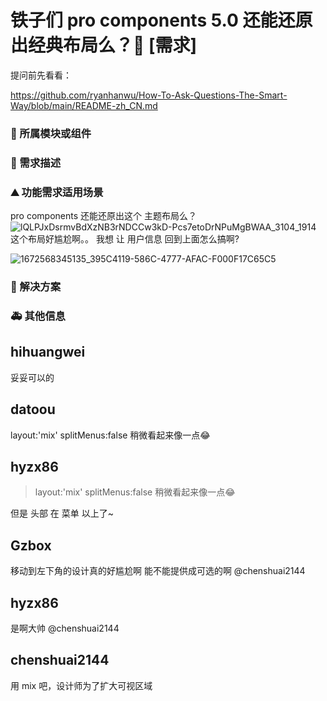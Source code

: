 # 铁子们 pro components 5.0 还能还原出经典布局么？👑 [需求]

提问前先看看：

https://github.com/ryanhanwu/How-To-Ask-Questions-The-Smart-Way/blob/main/README-zh_CN.md

### 🔩 所属模块或组件

<!--
如果你的功能需求率属于某个功能模块或者是组件的，请在此处标明，如对`table`组件有功能需求，则注明：率属组件：ProTable
 -->

### 🥰 需求描述

<!--
详细地描述需求，让大家都能理解
-->

### ⛰ 功能需求适用场景

pro components 还能还原出这个 主题布局么？
![lQLPJxDsrmvBdXzNB3rNDCCw3kD-Pcs7etoDrNPuMgBWAA_3104_1914](https://user-images.githubusercontent.com/15613121/210167432-1b6286a4-aa28-4b86-93b3-a423a004c50f.png)
这个布局好尴尬啊。。 我想 让 用户信息 回到上面怎么搞啊?

![1672568345135_395C4119-586C-4777-AFAC-F000F17C65C5](https://user-images.githubusercontent.com/15613121/210167439-e78d461d-03d0-4219-bc09-8c0b376be694.png)

<!--
请简单描述一下这个新功能通常或可以应用在哪些场景下
-->

### 🧐 解决方案

<!--
如果你有解决方案，在这里清晰地阐述
-->

### 🚑 其他信息

<!--
如截图等其他信息可以贴在这里
-->

## hihuangwei

妥妥可以的

## datoou

layout:'mix' splitMenus:false 稍微看起来像一点😂

## hyzx86

> layout:'mix' splitMenus:false 稍微看起来像一点😂

但是 头部 在 菜单 以上了~

## Gzbox

移动到左下角的设计真的好尴尬啊 能不能提供成可选的啊 @chenshuai2144

## hyzx86

是啊大帅 @chenshuai2144

## chenshuai2144

用 mix 吧，设计师为了扩大可视区域
